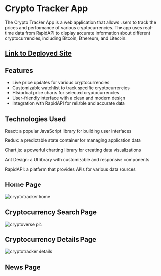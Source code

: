 # Crypto Tracker App
The Crypto Tracker App is a web application that allows users to track the prices and performance of various cryptocurrencies. The app uses real-time data from RapidAPI to display accurate information about different cryptocurrencies, including Bitcoin, Ethereum, and Litecoin.

## [Link to Deployed Site](https://ocasey-cryptotracker.netlify.app/)

## Features
- Live price updates for various cryptocurrencies
- Customizable watchlist to track specific cryptocurrencies
- Historical price charts for selected cryptocurrencies
- User-friendly interface with a clean and modern design
- Integration with RapidAPI for reliable and accurate data
## Technologies Used
React: a popular JavaScript library for building user interfaces

Redux: a predictable state container for managing application data

Chart.js: a powerful charting library for creating data visualizations

Ant Design: a UI library with customizable and responsive components

RapidAPI: a platform that provides APIs for various data sources


## Home Page
![cryptotracker home](https://user-images.githubusercontent.com/90979468/220243990-1e4b600f-a6b2-4468-9ef1-113a1033500d.png)
## Cryptocurrency Search Page
![cryptoverse pic](https://user-images.githubusercontent.com/90979468/220233553-c8d00b57-d057-4d55-9d0c-1218a09a9dc6.png)
## Cryptocurrency Details Page
![cryptotracker details](https://user-images.githubusercontent.com/90979468/220243955-ccfba02f-e485-46f0-ace7-e2eb6c13c35e.png)
## News Page

